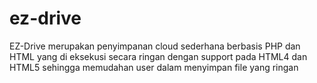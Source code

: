 # ez-drive
EZ-Drive merupakan penyimpanan cloud sederhana berbasis PHP dan HTML yang di eksekusi secara ringan dengan support pada HTML4 dan HTML5 sehingga memudahan user dalam menyimpan file yang ringan
